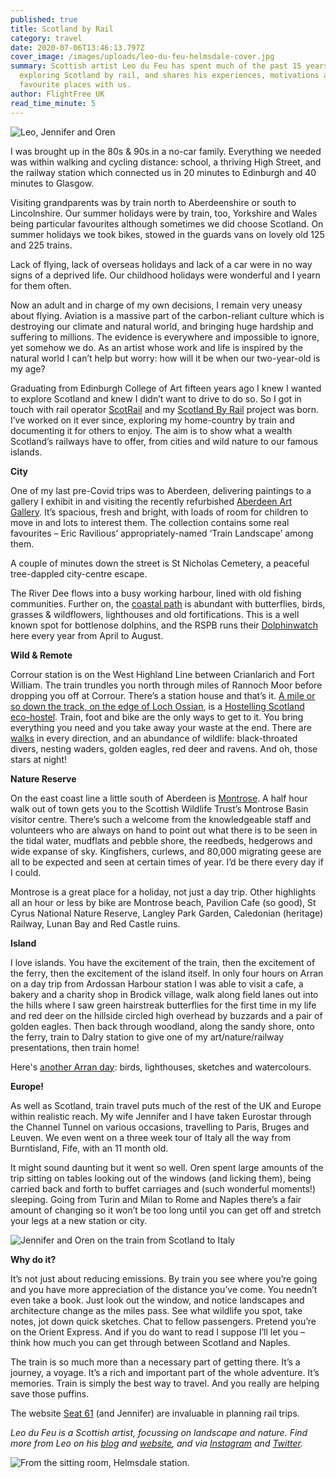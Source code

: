 ```yaml
---
published: true
title: Scotland by Rail
category: travel
date: 2020-07-06T13:46:13.797Z
cover_image: /images/uploads/leo-du-feu-helmsdale-cover.jpg
summary: Scottish artist Leo du Feu has spent much of the past 15 years
  exploring Scotland by rail, and shares his experiences, motivations and
  favourite places with us.
author: FlightFree UK
read_time_minute: 5
---
```

![Leo, Jennifer and Oren](/images/uploads/leo-jennifer-oren.jpg "Leo, Jennifer and Oren")

I was brought up in the 80s & 90s in a no-car family. Everything we needed was within walking and cycling distance: school, a thriving High Street, and the railway station which connected us in 20 minutes to Edinburgh and 40 minutes to Glasgow.

Visiting grandparents was by train north to Aberdeenshire or south to Lincolnshire. Our summer holidays were by train, too, Yorkshire and Wales being particular favourites although sometimes we did choose Scotland. On summer holidays we took bikes, stowed in the guards vans on lovely old 125 and 225 trains.

Lack of flying, lack of overseas holidays and lack of a car were in no way signs of a deprived life. Our childhood holidays were wonderful and I yearn for them often.

Now an adult and in charge of my own decisions, I remain very uneasy about flying. Aviation is a massive part of the carbon-reliant culture which is destroying our climate and natural world, and bringing huge hardship and suffering to millions. The evidence is everywhere and impossible to ignore, yet somehow we do. As an artist whose work and life is inspired by the natural world I can’t help but worry: how will it be when our two-year-old is my age?

Graduating from Edinburgh College of Art fifteen years ago I knew I wanted to explore Scotland and knew I didn’t want to drive to do so. So I got in touch with rail operator [ScotRail](https://www.scotrail.co.uk) and my [Scotland By Rail](http://landscapeartnaturebirds.blogspot.com/search/label/Scotland%20by%20Rail) project was born. I’ve worked on it ever since, exploring my home-country by train and documenting it for others to enjoy. The aim is to show what a wealth Scotland’s railways have to offer, from cities and wild nature to our famous islands.

**City**

One of my last pre-Covid trips was to Aberdeen, delivering paintings to a gallery I exhibit in and visiting the recently refurbished [Aberdeen Art Gallery](http://landscapeartnaturebirds.blogspot.com/2020/03/scotland-by-rail-aberdeen-art-gallery.html). It’s spacious, fresh and bright, with loads of room for children to move in and lots to interest them. The collection contains some real favourites – Eric Ravilious’ appropriately-named ‘Train Landscape’ among them.

A couple of minutes down the street is St Nicholas Cemetery, a peaceful tree-dappled city-centre escape. 

The River Dee flows into a busy working harbour, lined with old fishing communities. Further on, the [coastal path](http://landscapeartnaturebirds.blogspot.com/2018/05/scotland-by-rail-aberdeen-coastal-walk.html) is abundant with butterflies, birds, grasses & wildflowers, lighthouses and old fortifications. This is a well known spot for bottlenose dolphins, and the RSPB runs their [Dolphinwatch](https://www.rspb.org.uk/get-involved/activities/dolphinwatch/#5teqtogFao35UxOD.99) here every year from April to August.

**Wild & Remote**

Corrour station is on the West Highland Line between Crianlarich and Fort William. The train trundles you north through miles of Rannoch Moor before dropping you off at Corrour. There’s a station house and that’s it. [A mile or so down the track, on the edge of Loch Ossian](https://landscapeartnaturebirds.blogspot.com/2012/04/three-days-in-scottish-highlands-loch.html), is a [Hostelling Scotland eco-hostel](https://www.hostellingscotland.org.uk/hostels/loch-ossian/). Train, foot and bike are the only ways to get to it. You bring everything you need and you take away your waste at the end. There are [walks](https://landscapeartnaturebirds.blogspot.com/2012/05/loch-ossian-u-shaped-valley-overhead.html) in every direction, and an abundance of wildlife: black-throated divers, nesting waders, golden eagles, red deer and ravens. And oh, those stars at night!

**Nature Reserve**

On the east coast line a little south of Aberdeen is [Montrose](http://landscapeartnaturebirds.blogspot.com/2014/08/scotland-by-rail-montrose-scotland.html). A half hour walk out of town gets you to the Scottish Wildlife Trust’s Montrose Basin visitor centre. There’s such a welcome from the knowledgeable staff and volunteers who are always on hand to point out what there is to be seen in the tidal water, mudflats and pebble shore, the reedbeds, hedgerows and wide expanse of sky. Kingfishers, curlews, and 80,000 migrating geese are all to be expected and seen at certain times of year. I’d be there every day if I could.

Montrose is a great place for a holiday, not just a day trip. Other highlights all an hour or less by bike are Montrose beach, Pavilion Cafe (so good), St Cyrus National Nature Reserve, Langley Park Garden, Caledonian (heritage) Railway, Lunan Bay and Red Castle ruins.

**Island**

I love islands. You have the excitement of the train, then the excitement of the ferry, then the excitement of the island itself. In only four hours on Arran on a day trip from Ardossan Harbour station I was able to visit a cafe, a bakery and a charity shop in Brodick village, walk along field lanes out into the hills where I saw green hairstreak butterflies for the first time in my life and red deer on the hillside circled high overhead by buzzards and a pair of golden eagles. Then back through woodland, along the sandy shore, onto the ferry, train to Dalry station to give one of my art/nature/railway presentations, then train home!

Here's [another Arran day](http://landscapeartnaturebirds.blogspot.com/2014/12/scotland-by-rail-ardrossan-and-arran.html): birds, lighthouses, sketches and watercolours.

**Europe!**

As well as Scotland, train travel puts much of the rest of the UK and Europe within realistic reach. My wife Jennifer and I have taken Eurostar through the Channel Tunnel on various occasions, travelling to Paris, Bruges and Leuven. We even went on a three week tour of Italy all the way from Burntisland, Fife, with an 11 month old. 

It might sound daunting but it went so well. Oren spent large amounts of the trip sitting on tables looking out of the windows (and licking them), being carried back and forth to buffet carriages and (such wonderful moments!) sleeping. Going from Turin and Milan to Rome and Naples there’s a fair amount of changing so it won’t be too long until you can get off and stretch your legs at a new station or city.

![Jennifer and Oren on the train from Scotland to Italy](/images/uploads/leo-du-feu-scotland-italy.jpg "Jennifer and Oren on the train from Scotland to Italy")

**Why do it?**

It’s not just about reducing emissions. By train you see where you’re going and you have more appreciation of the distance you’ve come. You needn’t even take a book. Just look out the window, and notice landscapes and architecture change as the miles pass. See what wildlife you spot, take notes, jot down quick sketches. Chat to fellow passengers. Pretend you’re on the Orient Express. And if you do want to read I suppose I’ll let you – think how much you can get through between Scotland and Naples.

The train is so much more than a necessary part of getting there. It’s a journey, a voyage. It’s a rich and important part of the whole adventure. It’s memories. Train is simply the best way to travel. And you really are helping save those puffins.

The website [Seat 61](https://www.seat61.com/) (and Jennifer) are invaluable in planning rail trips.

*Leo du Feu is a Scottish artist, focussing on landscape and nature. Find more from Leo on his [blog](http://landscapeartnaturebirds.blogspot.co.uk/) and [website](http://www.leodufeu.co.uk), and via [Instagram](https://www.instagram.com/leodufeu/) and [Twitter](https://twitter.com/LeoduFeu).* 

![From the sitting room, Helmsdale station.](/images/uploads/leo-du-feu-helmsdale.jpg "From the sitting room, Helmsdale station.")